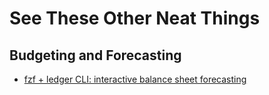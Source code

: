 # See These Other Neat Things

## Budgeting and Forecasting

* [fzf + ledger CLI: interactive balance sheet forecasting](https://asciinema.org/a/343330)
